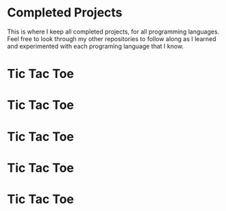 # Completed Projects
 This is where I keep all completed projects, for all programming languages. Feel free to look through my other repositories to follow along as I learned and experimented with each programing language that I know. 

 <h1>Tic Tac Toe</h1>
 <p></p>

 <h1>Tic Tac Toe</h1>
 <p></p>

 <h1>Tic Tac Toe</h1>
 <p></p>

 <h1>Tic Tac Toe</h1>
 <p></p>

 <h1>Tic Tac Toe</h1>
 <p></p>